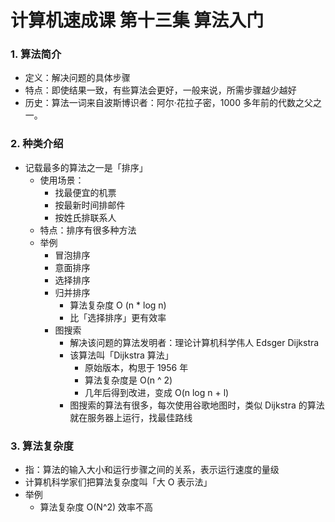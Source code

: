 # 计算机速成课 第十三集 算法入门

### 1. 算法简介
- 定义：解决问题的具体步骤
- 特点：即使结果一致，有些算法会更好，一般来说，所需步骤越少越好
- 历史：算法一词来自波斯博识者：阿尔·花拉子密，1000 多年前的代数之父之一。

### 2. 种类介绍
- 记载最多的算法之一是「排序」
  - 使用场景：
    - 找最便宜的机票
    - 按最新时间排邮件
    - 按姓氏排联系人
  - 特点：排序有很多种方法
  - 举例
    - 冒泡排序
    - 意面排序
    - 选择排序
    - 归并排序
      - 算法复杂度 O (n * log n)
      - 比「选择排序」更有效率
    - 图搜索
      - 解决该问题的算法发明者：理论计算机科学伟人 Edsger Dijkstra
      - 该算法叫「Dijkstra 算法」
        - 原始版本，构思于 1956 年
        - 算法复杂度是 O(n ^ 2)
        - 几年后得到改进，变成 O(n log n + l)
      - 图搜索的算法有很多，每次使用谷歌地图时，类似 Dijkstra 的算法就在服务器上运行，找最佳路线


### 3. 算法复杂度
- 指：算法的输入大小和运行步骤之间的关系，表示运行速度的量级
- 计算机科学家们把算法复杂度叫「大 O 表示法」
- 举例
  - 算法复杂度 O(N^2) 效率不高








